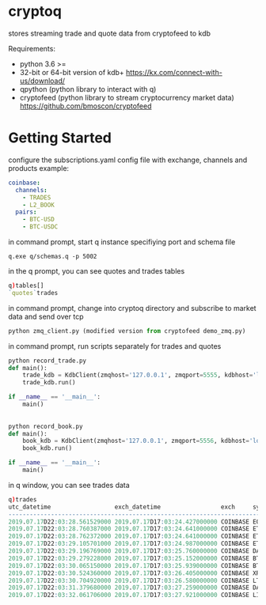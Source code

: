 # cryptoq
stores streaming trade and quote data from cryptofeed to kdb

Requirements:
* python 3.6 >=
* 32-bit or 64-bit version of kdb+ https://kx.com/connect-with-us/download/
* qpython (python library to interact with q)
* cryptofeed (python library to stream cryptocurrency market data) https://github.com/bmoscon/cryptofeed

# Getting Started
configure the subscriptions.yaml config file with exchange, channels and products
example:
```yaml
coinbase:
  channels:
    - TRADES
    - L2_BOOK
  pairs:
    - BTC-USD
    - BTC-USDC
```
in command prompt, start q instance specifiying port and schema file
```shell
q.exe q/schemas.q -p 5002
```
in the q prompt, you can see quotes and trades tables
```q
q)tables[]
`quotes`trades
```
in command prompt, change into cryptoq directory and subscribe to market data and send over tcp
```python
python zmq_client.py (modified version from cryptofeed demo_zmq.py)
```
in command prompt, run scripts separately for trades and quotes
```python
python record_trade.py
def main():
    trade_kdb = KdbClient(zmqhost='127.0.0.1', zmqport=5555, kdbhost='localhost', kdbport=5002)
    trade_kdb.run()

if __name__ == '__main__':
    main()
    
    
python record_book.py
def main():
    book_kdb = KdbClient(zmqhost='127.0.0.1', zmqport=5556, kdbhost='localhost', kdbport=5002)
    book_kdb.run()

if __name__ == '__main__':
    main()
```
in q window, you can see trades data
```q
q)trades
utc_datetime                  exch_datetime                 exch     sym      side amount     price    order_id
---------------------------------------------------------------------------------------------------------------
2019.07.17D22:03:28.561529000 2019.07.17D17:03:24.427000000 COINBASE EOS-USD  sell 42.8       3.956    396979  
2019.07.17D22:03:28.760387000 2019.07.17D17:03:24.641000000 COINBASE ETH-USD  buy  5          215.52   50223672
2019.07.17D22:03:28.762372000 2019.07.17D17:03:24.641000000 COINBASE ETH-USD  buy  15.61874   215.53   50223673
2019.07.17D22:03:29.105701000 2019.07.17D17:03:24.987000000 COINBASE ETH-USD  buy  5          215.52   50223674
2019.07.17D22:03:29.196769000 2019.07.17D17:03:25.760000000 COINBASE DAI-USDC sell 6.03765    0.992532 147320  
2019.07.17D22:03:29.279228000 2019.07.17D17:03:25.152000000 COINBASE BTC-USD  sell 0.01056728 9860     70194746
2019.07.17D22:03:30.065150000 2019.07.17D17:03:25.939000000 COINBASE BTC-USD  buy  0.05440595 9864.39  70194747
2019.07.17D22:03:30.524360000 2019.07.17D17:03:26.405000000 COINBASE XRP-USD  buy  67         0.315    2431849 
2019.07.17D22:03:30.704920000 2019.07.17D17:03:26.580000000 COINBASE LTC-BTC  sell 1.1969     0.009416 6068676 
2019.07.17D22:03:31.379680000 2019.07.17D17:03:27.259000000 COINBASE DAI-USDC sell 22.06721   0.992532 147321  
2019.07.17D22:03:32.061706000 2019.07.17D17:03:27.921000000 COINBASE LINK-USD buy  38.8       2.4657   581567 
```







